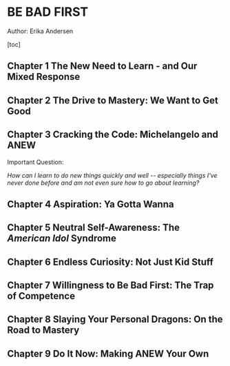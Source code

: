 # BE BAD FIRST

Author: Erika Andersen

[toc]

## Chapter 1 The New Need to Learn - and Our Mixed Response

## Chapter 2 The Drive to Mastery: We Want to Get Good

## Chapter 3 Cracking the Code: Michelangelo and ANEW

Important Question:

_How can I learn to do new things quickly and well -- especially things I've never done before and am not even sure how to go about learning?_



## Chapter 4 Aspiration: Ya Gotta Wanna

## Chapter 5 Neutral Self-Awareness: The _American Idol_ Syndrome

## Chapter 6 Endless Curiosity: Not Just Kid Stuff

## Chapter 7 Willingness to Be Bad First: The Trap of Competence

## Chapter 8 Slaying Your Personal Dragons: On the Road to Mastery

## Chapter 9 Do It Now: Making ANEW Your Own
